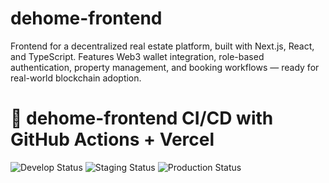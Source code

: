 # dehome-frontend

Frontend for a decentralized real estate platform, built with Next.js, React, and TypeScript. Features Web3 wallet integration, role-based authentication, property management, and booking workflows — ready for real-world blockchain adoption.

# 🚀 dehome-frontend CI/CD with GitHub Actions + Vercel

![Develop Status](https://github.com/cinblockchain91/dehome-frontend/actions/workflows/deploy-dev.yml/badge.svg?branch=develop)
![Staging Status](https://github.com/cinblockchain91/dehome-frontend/actions/workflows/deploy-staging.yml/badge.svg?branch=staging)
![Production Status](https://github.com/cinblockchain91/dehome-frontend/actions/workflows/deploy-prod.yml/badge.svg?branch=main)
